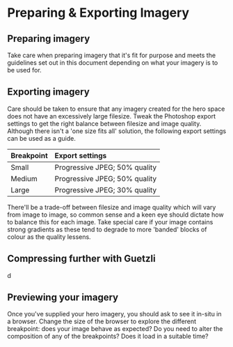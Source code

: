 # Preparing & Exporting Imagery

## Preparing imagery

Take care when preparing imagery that it's fit for purpose and meets the guidelines set out in this document depending on what your imagery is to be used for.

## Exporting imagery

Care should be taken to ensure that any imagery created for the hero space does not have an excessively large filesize. Tweak the Photoshop export settings to get the right balance between filesize and image quality. Although there isn't a 'one size fits all' solution, the following export settings can be used as a guide.

| Breakpoint | Export settings |
| :--- | :--- |
| Small | Progressive JPEG; 50% quality |
| Medium | Progressive JPEG; 50% quality |
| Large | Progressive JPEG; 30% quality |

There'll be a trade-off between filesize and image quality which will vary from image to image, so common sense and a keen eye should dictate how to balance this for each image. Take special care if your image contains strong gradients as these tend to degrade to more 'banded' blocks of colour as the quality lessens.

## Compressing further with Guetzli

d

## Previewing your imagery

Once you've supplied your hero imagery, you should ask to see it in-situ in a browser. Change the size of the browser to explore the different breakpoint: does your image behave as expected? Do you need to alter the composition of any of the breakpoints? Does it load in a suitable time? 

